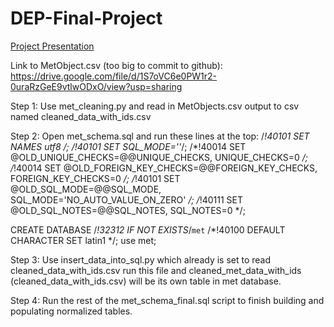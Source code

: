# DEP-Final-Project

[Project Presentation](https://github.com/martinke11/DEP-Final-Project/blob/main/met_ppt.pdf)

Link to MetObject.csv (too big to commit to github): https://drive.google.com/file/d/1S7oVC6e0PW1r2-0uraRzGeE9vtlwODxO/view?usp=sharing

Step 1: Use met_cleaning.py and read in MetObjects.csv output to csv named cleaned_data_with_ids.csv


Step 2: Open met_schema.sql and run these lines at the top:
/*!40101 SET NAMES utf8 */;
/*!40101 SET SQL_MODE=''*/;
/*!40014 SET @OLD_UNIQUE_CHECKS=@@UNIQUE_CHECKS, UNIQUE_CHECKS=0 */;
/*!40014 SET @OLD_FOREIGN_KEY_CHECKS=@@FOREIGN_KEY_CHECKS, FOREIGN_KEY_CHECKS=0 */;
/*!40101 SET @OLD_SQL_MODE=@@SQL_MODE, SQL_MODE='NO_AUTO_VALUE_ON_ZERO' */;
/*!40111 SET @OLD_SQL_NOTES=@@SQL_NOTES, SQL_NOTES=0 */;

CREATE DATABASE /*!32312 IF NOT EXISTS*/`met` /*!40100 DEFAULT CHARACTER SET latin1 */;
use met;


Step 3: Use insert_data_into_sql.py which already is set to read cleaned_data_with_ids.csv run this file and 
        cleaned_met_data_with_ids (cleaned_data_with_ids.csv) will be its own table in met database.


Step 4: Run the rest of the met_schema_final.sql script to finish building and populating normalized tables.

